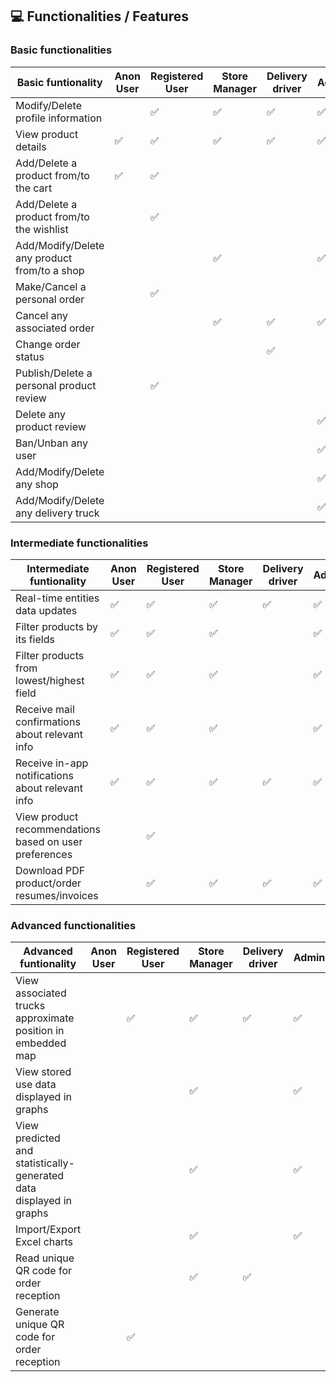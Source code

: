 ## 💻 Functionalities / Features

### Basic functionalities
| Basic funtionality                            | Anon User | Registered User | Store Manager | Delivery driver | Administrator |
| ------------------------------                | --------- | --------------- | ------------- | --------------- | ------------- |
| Modify/Delete profile information             |    | ✅ | ✅ | ✅ | ✅ |
| View product details                          | ✅ | ✅ | ✅ | ✅ | ✅ |
| Add/Delete a product from/to the cart         | ✅ | ✅ |    |    |    |
| Add/Delete a product from/to the wishlist     |    | ✅ |    |    |    |
| Add/Modify/Delete any product from/to a shop  |    |    | ✅ |    | ✅ |
| Make/Cancel a personal order                  |    | ✅ |    |    |    |
| Cancel any associated order                   |    |    | ✅ | ✅ | ✅ |
| Change order status                           |    |    |    | ✅ |    |
| Publish/Delete a personal product review      |    | ✅ |    |    |    |
| Delete any product review                     |    |    |    |    | ✅ |
| Ban/Unban any user                            |    |    |    |    | ✅ |
| Add/Modify/Delete any shop                    |    |    |    |    | ✅ |
| Add/Modify/Delete any delivery truck          |    |    |    |    | ✅ |


### Intermediate functionalities
| Intermediate funtionality                     | Anon User | Registered User | Store Manager | Delivery driver | Administrator |
| ------------------------------                | --------- | --------------- | ------------- | --------------- | ------------- |
| Real-time entities data updates                        | ✅ | ✅ | ✅ | ✅ | ✅ |
| Filter products by its fields                          | ✅ | ✅ | ✅ |  | ✅ |
| Filter products from lowest/highest field              | ✅ | ✅ | ✅ |  | ✅ |
| Receive mail confirmations about relevant info         | ✅ | ✅ | ✅ |  | ✅ |
| Receive in-app notifications about relevant info       | ✅ | ✅ | ✅ | ✅ | ✅ |
| View product recommendations based on user preferences |    | ✅ |    |    |    |
| Download PDF product/order resumes/invoices            |    | ✅ | ✅ | ✅ | ✅ |


### Advanced functionalities
| Advanced funtionality                     | Anon User | Registered User | Store Manager | Delivery driver | Administrator |
| ------------------------------            | --------- | --------------- | ------------- | --------------- | ------------- |
| View associated trucks approximate position in embedded map            |  | ✅ | ✅ | ✅ | ✅ |
| View stored use data displayed in graphs                               |  |  | ✅ |  | ✅ |
| View predicted and statistically-generated data displayed in graphs    |  |  | ✅ |  | ✅ |
| Import/Export Excel charts                                             |  |  | ✅ |  | ✅ |
| Read unique QR code for order reception                                |  |  | ✅ | ✅ |  |
| Generate unique QR code for order reception                            |  | ✅ |  |  |  |

&nbsp;
